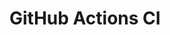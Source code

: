 # GitHub Actions CI


































































































































































































































































































































































































































































































































































































































































































































































































































































































































































































































































































































































































































































































































































































































